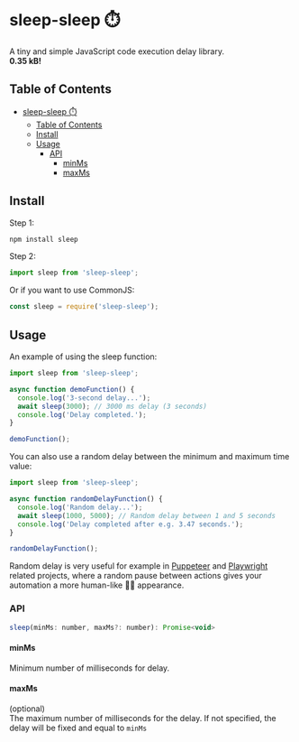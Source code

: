 # sleep-sleep ⏱️

A tiny and simple JavaScript code execution delay library.  
**0.35 kB!**

## Table of Contents

- [sleep-sleep ⏱️](#sleep-sleep-️)
  - [Table of Contents](#table-of-contents)
  - [Install](#install)
  - [Usage](#usage)
    - [API](#api)
      - [minMs](#minms)
      - [maxMs](#maxms)

## Install

Step 1:

```bash
npm install sleep
```

Step 2:

```js
import sleep from 'sleep-sleep';
```

Or if you want to use CommonJS:

```js
const sleep = require('sleep-sleep');
```

## Usage

An example of using the sleep function:

```js
import sleep from 'sleep-sleep';

async function demoFunction() {
  console.log('3-second delay...');
  await sleep(3000); // 3000 ms delay (3 seconds)
  console.log('Delay completed.');
}

demoFunction();
```

You can also use a random delay between the minimum and maximum time value:

```js
import sleep from 'sleep-sleep';

async function randomDelayFunction() {
  console.log('Random delay...');
  await sleep(1000, 5000); // Random delay between 1 and 5 seconds
  console.log('Delay completed after e.g. 3.47 seconds.');
}

randomDelayFunction();
```

Random delay is very useful for example in [Puppeteer](https://pptr.dev/) and [Playwright](https://playwright.dev/) related projects, where a random pause between actions gives your automation a more human-like 👨‍🌾 appearance.

### API

```js
sleep(minMs: number, maxMs?: number): Promise<void>
```

#### minMs

Minimum number of milliseconds for delay.

#### maxMs

(optional)  
The maximum number of milliseconds for the delay. If not specified, the delay will be fixed and equal to `minMs`
